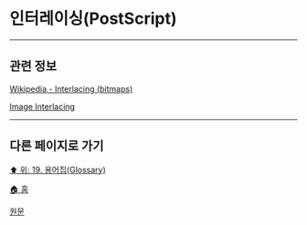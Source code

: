 # 인터레이싱(PostScript)

***

## 관련 정보

[Wikipedia - Interlacing (bitmaps)](https://en.wikipedia.org/wiki/Interlacing_(bitmaps))

[Image Interlacing](https://beej.us/blog/data/image-interlacing/)

***

## 다른 페이지로 가기
[⬆️ 위: 19. 용어집(Glossary)](./19-glossary.md)

[🏠 홈](./00-home.md)

[원문](https://docs.gimp.org/2.10/ko/glossary.html#glossary-postscript)